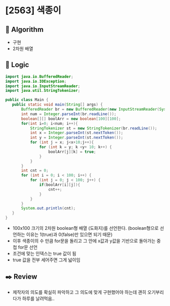 # [2563] 색종이

## :pushpin: **Algorithm**

+ 구현
+ 2차원 배열

## :round_pushpin: **Logic**

 ```java
import java.io.BufferedReader;
import java.io.IOException;
import java.io.InputStreamReader;
import java.util.StringTokenizer;

public class Main {
    public static void main(String[] args) {
        BufferedReader br = new BufferedReader(new InputStreamReader(System.in));
        int num = Integer.parseInt(br.readLine());
        boolean[][] boolArr = new boolean[100][100];
        for(int i=0; i<num; i++){
            StringTokenizer st = new StringTokenizer(br.readLine());
            int x = Integer.parseInt(st.nextToken());
            int y = Integer.parseInt(st.nextToken());
            for (int j = x; j<x+10;j++){
                for (int k = y; k <y+ 10; k++) {
                    boolArr[j][k] = true;
                }
            }
        }
        int cnt = 0;
        for (int i = 0; i < 100; i++) {
            for (int j = 0; j < 100; j++) {
                if(boolArr[i][j]){
                    cnt++;
                }
            }
        }
        System.out.println(cnt);
    }
}

 ```

- 100x100 크기의 2차원 boolean형 배열 (도화지)를 선언한다. (boolean형으로 선언하는 이유는 1(true)과 0(false)만 있으면 되기 때문)
- 이후 색종이의 수 만큼 for문을 돌리고 그 안에 x값과 y값을 기반으로 돌아가는 중첩 for문 선언
- 조건에 맞는 인덱스는 true 값이 됨
- true 값을 전부 세어주면 그게 넓이임

## :black_nib: **Review**

- 제작자의 의도를 확실히 파악하고 그 의도에 맞게 구현했어야 하는데 괜히 오기부리다가 하루를 날려먹음..
